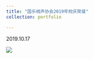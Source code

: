 ```yaml
---
title: "国乐相声协会2019年校庆聚餐"
collection: portfolio

---
```


2019.10.17

<img src="https://llddeddym.github.io/images/2019-10-17.jpg"/>
